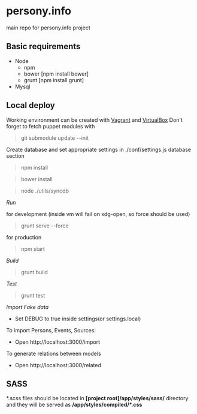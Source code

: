 persony.info
============

main repo for persony.info project

Basic requirements
------------------

* Node
    * npm
    * bower [npm install bower]
    * grunt [npm install grunt]
* Mysql

Local deploy
------------

Working environment can be created with [Vagrant](http://www.vagrantup.com/) and [VirtualBox](https://www.virtualbox.org/)
Don't forget to fetch puppet modules with
> git submodule update --init

Create database and set appropriate settings in ./conf/settings.js database section


> npm install

> bower install

> node ./utils/syncdb


*Run*

for development (inside vm will fail on xdg-open, so force should be used)
> grunt serve --force

for production
> npm start

*Build*

> grunt build

*Test*

> grunt test


*Import Fake data*

- Set DEBUG to true inside settings(or settings.local)

To import Persons, Events, Sources:

- Open http://localhost:3000/import

To generate relations between models

- Open http://localhost:3000/related


SASS
-----

*.scss files should be located in **[project root]/app/styles/sass/** directory
and they will be served as **/app/styles/compiled/\*.css**